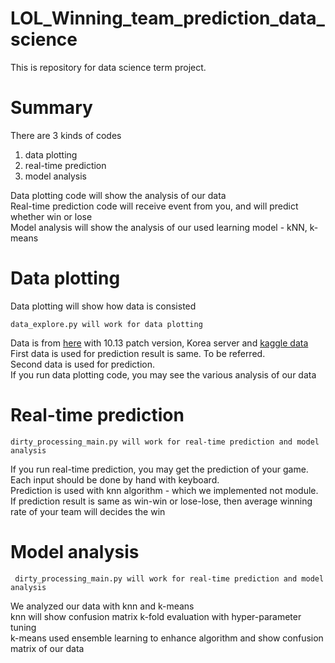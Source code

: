 # LOL_Winning_team_prediction_data_science

This is repository for data science term project.


# Summary

There are 3 kinds of codes
1. data plotting
2. real-time prediction
3. model analysis

Data plotting code will show the analysis of our data<br>
Real-time prediction code will receive event from you, and will predict whether win or lose<br>
Model analysis will show the analysis of our used learning model - kNN, k-means<br>

# Data plotting

Data plotting will show how data is consisted<br>

    data_explore.py will work for data plotting

Data is from [here]([https://lolalytics.com/](https://lolalytics.com/)) with 10.13 patch version, Korea server and [kaggle data](https://www.kaggle.com/gyejr95/league-of-legendslol-ranked-games-2020-ver1)<br>
First data is used for prediction result is same. To be referred.<br>
Second data is used for prediction.<br>
If you run data plotting code, you may see the various analysis of our data<br>

# Real-time prediction

    dirty_processing_main.py will work for real-time prediction and model analysis

If you run real-time prediction, you may get the prediction of your game.<br>
Each input should be done by hand with keyboard.<br>
Prediction is used with knn algorithm - which we implemented not module.<br>
If prediction result is same as win-win or lose-lose, then average winning rate of your team will decides the win<br>

# Model analysis

     dirty_processing_main.py will work for real-time prediction and model analysis

We analyzed our data with knn and k-means<br>
knn will show confusion matrix k-fold evaluation with hyper-parameter tuning<br>
k-means used ensemble learning to enhance algorithm and show confusion matrix of our data<br>
